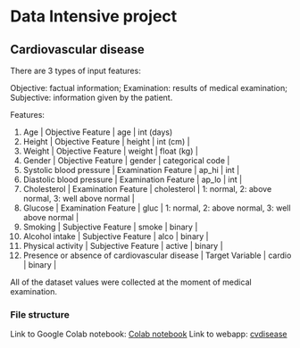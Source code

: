 # Data Intensive project

## Cardiovascular disease

There are 3 types of input features:

Objective: factual information;
Examination: results of medical examination;
Subjective: information given by the patient.

Features:

  1. Age | Objective Feature | age | int (days)
  2. Height | Objective Feature | height | int (cm) |
  3. Weight | Objective Feature | weight | float (kg) |
  4. Gender | Objective Feature | gender | categorical code |
  5. Systolic blood pressure | Examination Feature | ap_hi | int |
  6. Diastolic blood pressure | Examination Feature | ap_lo | int |
  7. Cholesterol | Examination Feature | cholesterol | 1: normal, 2: above normal, 3: well above normal |
  8. Glucose | Examination Feature | gluc | 1: normal, 2: above normal, 3: well above normal |
  9. Smoking | Subjective Feature | smoke | binary |
  10. Alcohol intake | Subjective Feature | alco | binary |
  11. Physical activity | Subjective Feature | active | binary |
  12. Presence or absence of cardiovascular disease | Target Variable | cardio | binary |

  All of the dataset values were collected at the moment of medical examination. 

### File structure

Link to Google Colab notebook: [Colab notebook](https://colab.research.google.com/drive/1XBRY3k1Qyy6rAXo3gb7G8ZKon0ekbSe_#scrollTo=OYr97n2DrgZP)
Link to webapp: [cvdisease](https://cvdisease.herokuapp.com)
